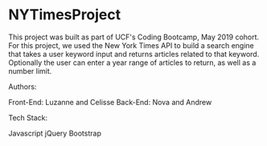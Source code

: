 # NYTimesProject

This project was built as part of UCF's Coding Bootcamp, May 2019 cohort. For this project, we used the New York Times API to build a search engine that takes a user keyword input and returns articles related to that keyword. Optionally the user can enter a year range of articles to return, as well as a number limit.

Authors:

Front-End: Luzanne and Celisse
Back-End: Nova and Andrew

Tech Stack:

Javascript
jQuery
Bootstrap
